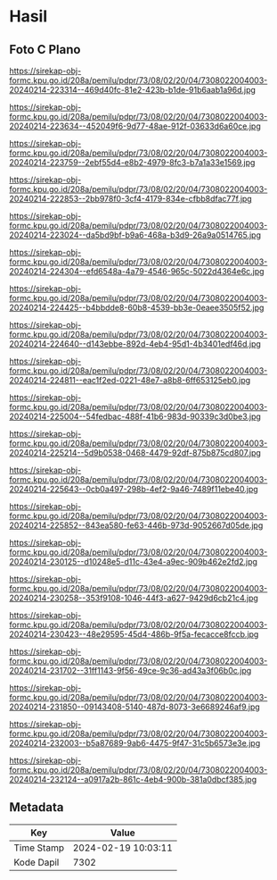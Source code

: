 # Hasil

## Foto C Plano

https://sirekap-obj-formc.kpu.go.id/208a/pemilu/pdpr/73/08/02/20/04/7308022004003-20240214-223314--469d40fc-81e2-423b-b1de-91b6aab1a96d.jpg

https://sirekap-obj-formc.kpu.go.id/208a/pemilu/pdpr/73/08/02/20/04/7308022004003-20240214-223634--452049f6-9d77-48ae-912f-03633d6a60ce.jpg

https://sirekap-obj-formc.kpu.go.id/208a/pemilu/pdpr/73/08/02/20/04/7308022004003-20240214-223759--2ebf55d4-e8b2-4979-8fc3-b7a1a33e1569.jpg

https://sirekap-obj-formc.kpu.go.id/208a/pemilu/pdpr/73/08/02/20/04/7308022004003-20240214-222853--2bb978f0-3cf4-4179-834e-cfbb8dfac77f.jpg

https://sirekap-obj-formc.kpu.go.id/208a/pemilu/pdpr/73/08/02/20/04/7308022004003-20240214-223024--da5bd9bf-b9a6-468a-b3d9-26a9a0514765.jpg

https://sirekap-obj-formc.kpu.go.id/208a/pemilu/pdpr/73/08/02/20/04/7308022004003-20240214-224304--efd6548a-4a79-4546-965c-5022d4364e6c.jpg

https://sirekap-obj-formc.kpu.go.id/208a/pemilu/pdpr/73/08/02/20/04/7308022004003-20240214-224425--b4bbdde8-60b8-4539-bb3e-0eaee3505f52.jpg

https://sirekap-obj-formc.kpu.go.id/208a/pemilu/pdpr/73/08/02/20/04/7308022004003-20240214-224640--d143ebbe-892d-4eb4-95d1-4b3401edf46d.jpg

https://sirekap-obj-formc.kpu.go.id/208a/pemilu/pdpr/73/08/02/20/04/7308022004003-20240214-224811--eac1f2ed-0221-48e7-a8b8-6ff653125eb0.jpg

https://sirekap-obj-formc.kpu.go.id/208a/pemilu/pdpr/73/08/02/20/04/7308022004003-20240214-225004--54fedbac-488f-41b6-983d-90339c3d0be3.jpg

https://sirekap-obj-formc.kpu.go.id/208a/pemilu/pdpr/73/08/02/20/04/7308022004003-20240214-225214--5d9b0538-0468-4479-92df-875b875cd807.jpg

https://sirekap-obj-formc.kpu.go.id/208a/pemilu/pdpr/73/08/02/20/04/7308022004003-20240214-225643--0cb0a497-298b-4ef2-9a46-7489f11ebe40.jpg

https://sirekap-obj-formc.kpu.go.id/208a/pemilu/pdpr/73/08/02/20/04/7308022004003-20240214-225852--843ea580-fe63-446b-973d-9052667d05de.jpg

https://sirekap-obj-formc.kpu.go.id/208a/pemilu/pdpr/73/08/02/20/04/7308022004003-20240214-230125--d10248e5-d11c-43e4-a9ec-909b462e2fd2.jpg

https://sirekap-obj-formc.kpu.go.id/208a/pemilu/pdpr/73/08/02/20/04/7308022004003-20240214-230258--353f9108-1046-44f3-a627-9429d6cb21c4.jpg

https://sirekap-obj-formc.kpu.go.id/208a/pemilu/pdpr/73/08/02/20/04/7308022004003-20240214-230423--48e29595-45d4-486b-9f5a-fecacce8fccb.jpg

https://sirekap-obj-formc.kpu.go.id/208a/pemilu/pdpr/73/08/02/20/04/7308022004003-20240214-231702--31ff1143-9f56-49ce-9c36-ad43a3f06b0c.jpg

https://sirekap-obj-formc.kpu.go.id/208a/pemilu/pdpr/73/08/02/20/04/7308022004003-20240214-231850--09143408-5140-487d-8073-3e6689246af9.jpg

https://sirekap-obj-formc.kpu.go.id/208a/pemilu/pdpr/73/08/02/20/04/7308022004003-20240214-232003--b5a87689-9ab6-4475-9f47-31c5b6573e3e.jpg

https://sirekap-obj-formc.kpu.go.id/208a/pemilu/pdpr/73/08/02/20/04/7308022004003-20240214-232124--a0917a2b-861c-4eb4-900b-381a0dbcf385.jpg


## Metadata

| Key        | Value               |
| ---------- | ------------------- |
| Time Stamp | 2024-02-19 10:03:11 |
| Kode Dapil | 7302                |



